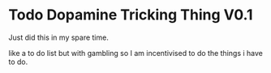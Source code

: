 # Todo Dopamine Tricking Thing V0.1

Just did this in my spare time.

like a to do list but with gambling so I am incentivised to do the things i have to do.
